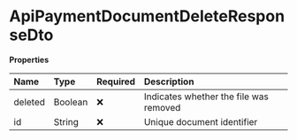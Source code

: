 # ApiPaymentDocumentDeleteResponseDto

**Properties**

| Name    | Type    | Required | Description                            |
| :------ | :------ | :------- | :------------------------------------- |
| deleted | Boolean | ❌       | Indicates whether the file was removed |
| id      | String  | ❌       | Unique document identifier             |

<!-- This file was generated by liblab | https://liblab.com/ -->
